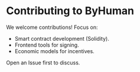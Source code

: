# Contributing to ByHuman

We welcome contributions! Focus on:
- Smart contract development (Solidity).
- Frontend tools for signing.
- Economic models for incentives.

Open an Issue first to discuss.
